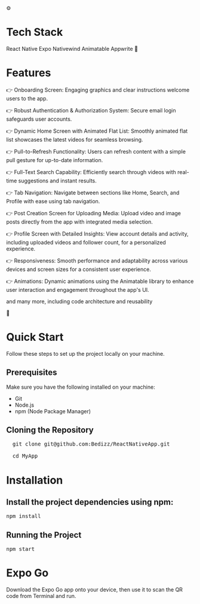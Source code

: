 ⚙️ <h1>Tech Stack</h1>
React Native
Expo
Nativewind
Animatable
Appwrite
🔋 <h1>Features</h1>
👉 Onboarding Screen: Engaging graphics and clear instructions welcome users to the app.

👉 Robust Authentication & Authorization System: Secure email login safeguards user accounts.

👉 Dynamic Home Screen with Animated Flat List: Smoothly animated flat list showcases the latest videos for seamless browsing.

👉 Pull-to-Refresh Functionality: Users can refresh content with a simple pull gesture for up-to-date information.

👉 Full-Text Search Capability: Efficiently search through videos with real-time suggestions and instant results.

👉 Tab Navigation: Navigate between sections like Home, Search, and Profile with ease using tab navigation.

👉 Post Creation Screen for Uploading Media: Upload video and image posts directly from the app with integrated media selection.

👉 Profile Screen with Detailed Insights: View account details and activity, including uploaded videos and follower count, for a personalized experience.

👉 Responsiveness: Smooth performance and adaptability across various devices and screen sizes for a consistent user experience.

👉 Animations: Dynamic animations using the Animatable library to enhance user interaction and engagement throughout the app's UI.

and many more, including code architecture and reusability

🤸 <h1>Quick Start</h1>
Follow these steps to set up the project locally on your machine.

<h2>Prerequisites</h2>

Make sure you have the following installed on your machine:

<ul>
  <li>Git</li>
  <li>Node.js</li>
  <li>npm (Node Package Manager)</li>
</ul>

<h2>Cloning the Repository</h2>

<pre>
  git clone git@github.com:Bedizz/ReactNativeApp.git

  cd MyApp
</pre>

<h1>Installation</h1>

<h2>Install the project dependencies using npm:</h2>

<pre>npm install</pre>

<h2>Running the Project</h2>

<pre>npm start</pre>

<h1>Expo Go</h1>

Download the Expo Go app onto your device, then use it to scan the QR code from Terminal and run.
